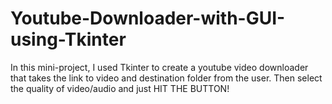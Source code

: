 # Youtube-Downloader-with-GUI-using-Tkinter
In this mini-project, I used Tkinter to create a youtube video downloader that takes the link to video and destination folder from the user. Then select the quality of video/audio and just HIT THE BUTTON!
